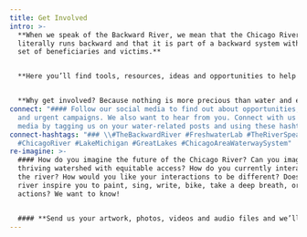 ```yaml
---
title: Get Involved
intro: >-
  **When we speak of the Backward River, we mean that the Chicago River
  literally runs backward and that it is part of a backward system with a skewed
  set of beneficiaries and victims.** 


  **Here you’ll find tools, resources, ideas and opportunities to help you value fresh water, heal our shared sources, dismantle environmental racism, establish a reciprocal relationship with nature, expose the disparities of water infrastructure and policy, create socially engaged art, and transform our economic models from extractive to circular.** 


  **Why get involved? Because nothing is more precious than water and everyone who lives around it has a stake in its future.**
connect: "#### Follow our social media to find out about opportunities, events,
  and urgent campaigns. We also want to hear from you. Connect with us on social
  media by tagging us on your water-related posts and using these hashtags."
connect-hashtags: "### \\#TheBackwardRiver #FreshwaterLab #TheRiverSpeaks
  #ChicagoRiver #LakeMichigan #GreatLakes #ChicagoAreaWaterwaySystem"
re-imagine: >-
  #### How do you imagine the future of the Chicago River? Can you imagine a
  thriving watershed with equitable access? How do you currently interact with
  the river? How would you like your interactions to be different? Does the
  river inspire you to paint, sing, write, bike, take a deep breath, or organize
  actions? We want to know!


  #### **Send us your artwork, photos, videos and audio files and we’ll feature them on our social media and website.**
---
```

